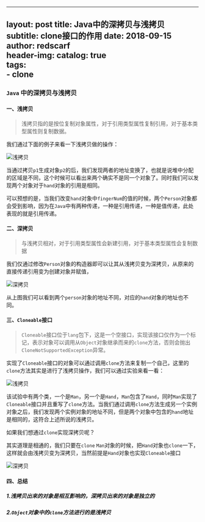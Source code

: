 ---
 layout:     post
 title:      Java中的深拷贝与浅拷贝      
 subtitle:   clone接口的作用 
 date:       2018-09-15
 author:     redscarf                                            
 header-img: 
 catalog: true                                           
 tags:                                                           
     - clone
 ---

### `Java` 中的深拷贝与浅拷贝

#### 一、浅拷贝

> 浅拷贝指的是按位复制对象属性，对于引用类型属性复制引用，对于基本类型属性则复制数据。

我们通过下面的例子来看一下浅拷贝做的操作：

![浅拷贝](https://ws1.sinaimg.cn/large/006tNc79gy1fval735vcxj31kw0tdwqt.jpg)

当通过拷贝`p1`生成对象`p2`的后，我们发现两者的地址变换了，也就是说堆中分配的区域是不同，这个时候可以看出来两个确实不是同一个对象了。同时我们可以发现两个对象对于`hand`对象的引用是相同。

可以预想的是，当我们改变`hand`对象中`fingerNum`的值的时候，两个`Person`对象都会受到影响，因为在`Java`中有两种传递，一种是引用传递，一种是值传递，此处表现的就是引用传递。

#### 二、深拷贝

> 与浅拷贝相对，对于引用类型属性会新建引用，对于基本类型属性会复制数据

我们仅通过修改`Person`对象的构造器即可以让其从浅拷贝变为深拷贝，从原来的直接传递引用变为创建对象并赋值，

![深拷贝](https://ws1.sinaimg.cn/large/006tNc79gy1fval0l0zwcj31kw0v5aou.jpg)

从上图我们可以看到两个`person`对象的地址不同，对应的`hand`对象的地址也不同。

#### 三、`Cloneable`接口

> `Cloneable`接口位于`lang`包下，这是一个空接口，实现该接口仅作为一个标记，表示对象可以调用从`Object`对象继承而来的`clone`方法，否则会抛出`CloneNotSupportedException`异常。

实现了`Cloneable`接口的对象可以通过调用`clone`方法来复制一个自己，这里的`clone`方法其实是进行了浅拷贝操作，我们可以通过实验来看一看：

![浅拷贝](https://ws2.sinaimg.cn/large/006tNc79gy1fvald9nc0kj31kw0sd4ac.jpg)

该试验中有两个类，一个是`Man`，另一个是`Hand`，`Man`包含了`Hand`，同时`Man`实现了`Cloneable`接口并且重写了`clone`方法。当我们通过调用`clone`方法生成另一个实例对象之后，我们发现两个实例对象的地址不同，但是两个对象中包含的`hand`地址是相同的，这符合上述所说的浅拷贝。

如果我们想通过`clone`实现深拷贝呢？

其实道理是相通的，我们只要在`clone` `Man`对象的时候，把`Hand`对象也`clone`一下，这样就会由浅拷贝变为深拷贝，当然前提是`Hand`对象也实现`Cloneable`接口

![深拷贝](https://ws2.sinaimg.cn/large/006tNc79gy1fvalk2ppqhj31kw0v0wqw.jpg)

#### 四、总结

##### 1.浅拷贝出来的对象是相互影响的，深拷贝出来的对象是独立的

##### 2.`Object`对象中的`clone`方法进行的是浅拷贝

